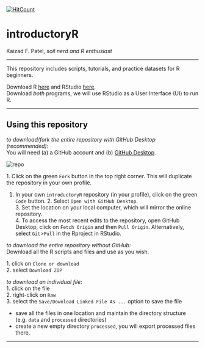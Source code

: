 [![HitCount](http://hits.dwyl.com/kaizadp/introductoryR.svg)](http://hits.dwyl.com/kaizadp/introductoryR)

introductoryR
================
Kaizad F. Patel, *soil nerd and R enthusiast*


-----

This repository includes scripts, tutorials,  and practice datasets for R beginners. 

Download R [here](https://www.r-project.org) and RStudio
[here](https://rstudio.com).  
Download *both* programs, we will use RStudio as a User Interface (UI)
to run R.

-----
## Using this repository  

*to download/fork the entire repository with GitHub Desktop (recommended):*  
You will need (a) a GitHub account and (b) [GitHub Desktop](https://desktop.github.com). 

![repo]("images/readme/repo_layout.png")

1\. Click on the green `Fork` button in the top right corner. This will duplicate the repository in your own profile.
1. In your own `introductoryR` repository (in your profile), click on the green `Code` button.
2\. Select `Open with GitHub Desktop`.   
3\. Set the location on your local computer, which will mirror the online repository.   
4\. To access the most recent edits to the repository, open GitHub Desktop, click on `Fetch Origin` and then `Pull Origin`. Alternatively, select `Git`>`Pull` in the Rproject in RStudio.

*to download the entire repository without GitHub:*  
Download all the R scripts and files and use as you wish.

1\. click on `Clone or download`  
2\. select `Download ZIP`

*to download an individual file:*  
1\. click on the file  
2\. right-click on `Raw`  
3\. select the `Save/Download Linked File As ...` option to save the file

  - save all the files in one location and maintain the directory
    structure (e.g. `data` and `processed` directories)  
  - create a new empty directory `processed`, you will export processed
    files there.

-----
